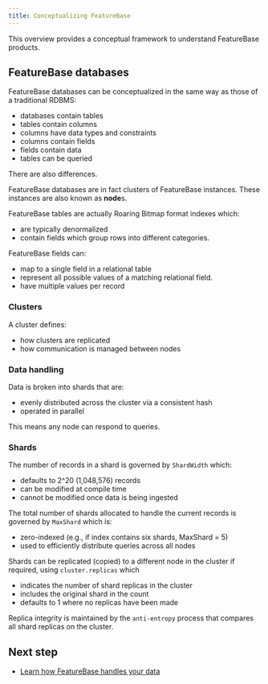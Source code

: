 ```yaml
---
title: Conceptualizing FeatureBase
---
```


This overview provides a conceptual framework to understand FeatureBase products.

## FeatureBase databases

FeatureBase databases can be conceptualized in the same way as those of a traditional RDBMS:
* databases contain tables
* tables contain columns
* columns have data types and constraints
* columns contain fields
* fields contain data
* tables can be queried

There are also differences.

FeatureBase databases are in fact clusters of FeatureBase instances. These instances are also known as **node**s.

FeatureBase tables are actually Roaring Bitmap format indexes which:
* are typically denormalized
* contain fields which group rows into different categories.

FeatureBase fields can:
* map to a single field in a relational table
* represent all possible values of a matching relational field.
* have multiple values per record

### Clusters

A cluster defines:
* how clusters are replicated
* how communication is managed between nodes

### Data handling

Data is broken into shards that are:
* evenly distributed across the cluster via a consistent hash
* operated in parallel

This means any node can respond to queries.

### Shards

The number of records in a shard is governed by `ShardWidth` which:
* defaults to 2^20 (1,048,576) records
* can be modified at compile time
* cannot be modified once data is being ingested

The total number of shards allocated to handle the current records is governed by `MaxShard` which is:
* zero-indexed (e.g., if index contains six shards, MaxShard = 5)
* used to efficiently distribute queries across all nodes

Shards can be replicated (copied) to a different node in the cluster if required, using `cluster.replicas` which
* indicates the number of shard replicas in the cluster
* includes the original shard in the count
* defaults to 1 where no replicas have been made

Replica integrity is maintained by the `anti-entropy` process that compares all shard replicas on the cluster.

## Next step

* [Learn how FeatureBase handles your data](/concepts/data-handling.md)
